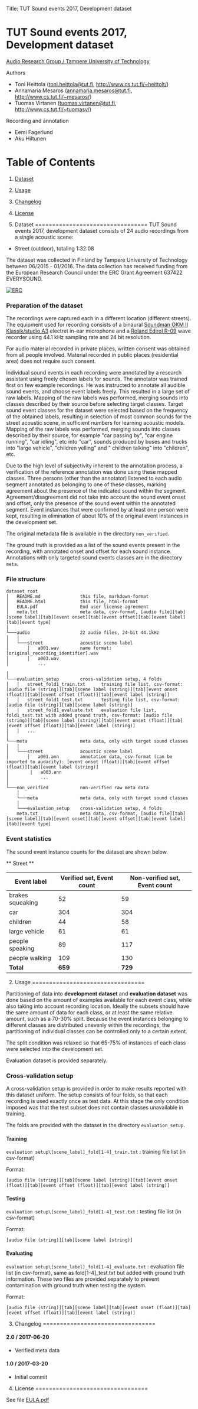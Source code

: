 Title:  TUT Sound events 2017, Development dataset

TUT Sound events 2017, Development dataset
==========================================
[Audio Research Group / Tampere University of Technology](http://arg.cs.tut.fi/)

Authors
- Toni Heittola (<toni.heittola@tut.fi>, <http://www.cs.tut.fi/~heittolt/>)
- Annamaria Mesaros (<annamaria.mesaros@tut.fi>, <http://www.cs.tut.fi/~mesaros/>)
- Tuomas Virtanen (<tuomas.virtanen@tut.fi>, <http://www.cs.tut.fi/~tuomasv/>)

Recording and annotation
- Eemi Fagerlund
- Aku Hiltunen

# Table of Contents
1. [Dataset](#1-dataset)
2. [Usage](#2-usage)
3. [Changelog](#3-changelog)
4. [License](#4-license)

1. Dataset
=================================
TUT Sound events 2017, development dataset consists of 24 audio recordings from a single acoustic scene: 

- Street (outdoor), totaling 1:32:08

The dataset was collected in Finland by Tampere University of Technology between 06/2015 - 01/2016. The data collection has received funding from the European Research Council under the ERC Grant Agreement 637422 EVERYSOUND.

[![ERC](https://erc.europa.eu/sites/default/files/content/erc_banner-horizontal.jpg "ERC")](https://erc.europa.eu/)

### Preparation of the dataset

The recordings were captured each in a different location (different streets). The equipment used for recording consists of a binaural [Soundman OKM II Klassik/studio A3](http://www.soundman.de/en/products/) electret in-ear microphone and a [Roland Edirol R-09](http://www.rolandus.com/products/r-09/) wave recorder using 44.1 kHz sampling rate and 24 bit resolution. 

For audio material recorded in private places, written consent was obtained from all people involved. Material recorded in public places (residential area) does not require such consent.

Individual sound events in each recording were annotated by a research assistant using freely chosen labels for sounds. The annotator was trained first on few example recordings. He was instructed to annotate all audible sound events, and choose event labels freely. This resulted in a large set of raw labels. Mapping of the raw labels was performed, merging sounds into classes described by their source before selecting target classes. Target sound event classes for the dataset were selected based on the frequency of the obtained labels, resulting in selection of most common sounds for the street acoustic scene, in sufficient numbers for learning acoustic models. Mapping of the raw labels was performed, merging sounds into classes described by their source, for example "car passing by", "car engine running", "car idling", etc into "car", sounds produced by buses and trucks into "large vehicle", "children yelling" and " children talking" into "children", etc.

Due to the high level of subjectivity inherent to the annotation process, a verification of the reference annotation was done using these mapped classes. Three persons (other than the annotator) listened to each audio segment annotated as belonging to one of these classes, marking agreement about the presence of the indicated sound within the segment. Agreement/disagreement did not take into account the sound event onset and offset, only the presence of the sound event within the annotated segment. Event instances that were confirmed by at least one person were kept, resulting in elimination of about 10% of the original event instances in the development set. 
 
The original metadata file is available in the directory `non_verified`. 

The ground truth is provided as a list of the sound events present in the recording, with annotated onset and offset for each sound instance. Annotations with only targeted sound events classes are in the directory `meta`. 

### File structure

```
dataset root
│   README.md				this file, markdown-format
│   README.html				this file, html-format
│   EULA.pdf				End user license agreement
│   meta.txt				meta data, csv-format, [audio file][tab][scene label][tab][event onset][tab][event offset][tab][event label][tab][event type]
│
└───audio					22 audio files, 24-bit 44.1kHz
│   │
│   └───street				acoustic scene label
│       │   a001.wav		name format: [original_recording_identifier].wav
│       │   a003.wav
│           ...

│
└───evaluation_setup		cross-validation setup, 4 folds
│   │   street_fold1_train.txt		training file list, csv-format: [audio file (string)][tab][scene label (string)][tab][event onset (float)][tab][event offset (float)][tab][event label (string)]
│   │   street_fold1_test.txt 		testing file list, csv-format: [audio file (string)][tab][scene label (string)]
│   │   street_fold1_evaluate.txt 	evaluation file list, fold1_test.txt with added ground truth, csv-format: [audio file (string)][tab][scene label (string)][tab][event onset (float)][tab][event offset (float)][tab][event label (string)]
│   │   ...        
│
└───meta					meta data, only with target sound classes
│   │
│   └───street				acoustic scene label
│       │   a001.ann		annotation data, csv-format (can be imported to audacity): [event onset (float)][tab][event offset (float)][tab][event label (string)]
│        │   a003.ann
│            ...
│
└───non_verified			non-verified raw meta data
	│ 
	└───meta				meta data, only with target sound classes
	│ 
	└───evaluation_setup	cross-validation setup, 4 folds
	meta.txt				meta data, csv-format, [audio file][tab][scene label][tab][event onset][tab][event offset][tab][event label][tab][event type]

```

### Event statistics

The sound event instance counts for the dataset are shown below. 

** Street **


| Event label           | Verified set, Event count  | Non-verified set, Event count      |
|-----------------------|----------------------------|------------------------------------|
| brakes squeaking      | 52                         | 59                                 |
| car                   | 304                        | 304                                |
| children              | 44                         | 58                                 |
| large vehicle         | 61                         | 61                                 |
| people speaking       | 89                         | 117                                |
| people walking        | 109                        | 130                                | 
| **Total**             | **659**                    | **729**                            |

2. Usage
=================================

Partitioning of data into **development dataset** and **evaluation dataset** was done based on the amount of examples available for each event class, while also taking into account recording location. Ideally the subsets should have the same amount of data for each class, or at least the same relative amount, such as a 70-30% split. Because the event instances belonging to different classes are distributed unevenly within the recordings, the partitioning of individual classes can be controlled only to a certain extent. 

The split condition was relaxed so that 65-75% of instances of each class were selected into the development set.  

Evaluation dataset is provided separately.

### Cross-validation setup

A cross-validation setup is provided in order to make results reported with this dataset uniform. The setup consists of four folds, so that each recording is used exactly once as test data. At this stage the only condition imposed was that the test subset does not contain classes unavailable in training. 

The folds are provided with the dataset in the directory `evaluation_setup`. 

#### Training

`evaluation setup\[scene_label]_fold[1-4]_train.txt`
: training file list (in csv-format)

Format:

    [audio file (string)][tab][scene label (string)][tab][event onset (float)][tab][event offset (float)][tab][event label (string)]

#### Testing

`evaluation setup\[scene_label]_fold[1-4]_test.txt`
: testing file list (in csv-format)

Format:

    [audio file (string)][tab][scene label (string)]

#### Evaluating

`evaluation setup\[scene_label]_fold[1-4]_evaluate.txt`
: evaluation file list (in csv-format), same as fold[1-4]_test.txt but added with ground truth information. These two files are provided separately to prevent contamination with ground truth when testing the system. 

Format: 

    [audio file (string)][tab][scene label][tab][event onset (float)][tab][event offset (float)][tab][event label (string)]
 
3. Changelog
=================================
#### 2.0 / 2017-06-20
* Verified meta data

#### 1.0 / 2017-03-20
* Initial commit

4. License
=================================

See file [EULA.pdf](EULA.pdf)